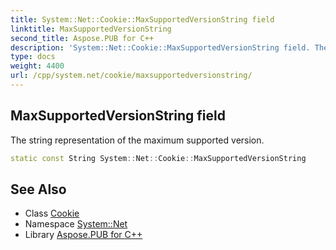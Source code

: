 ```yaml
---
title: System::Net::Cookie::MaxSupportedVersionString field
linktitle: MaxSupportedVersionString
second_title: Aspose.PUB for C++
description: 'System::Net::Cookie::MaxSupportedVersionString field. The string representation of the maximum supported version in C++.'
type: docs
weight: 4400
url: /cpp/system.net/cookie/maxsupportedversionstring/
---
```

## MaxSupportedVersionString field


The string representation of the maximum supported version.

```cpp
static const String System::Net::Cookie::MaxSupportedVersionString
```

## See Also

* Class [Cookie](../)
* Namespace [System::Net](../../)
* Library [Aspose.PUB for C++](../../../)

